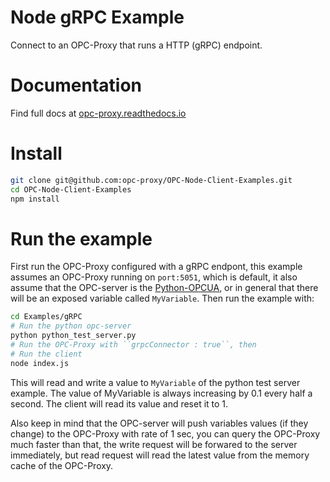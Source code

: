 # Node gRPC Example

Connect to an OPC-Proxy that runs a HTTP (gRPC) endpoint.

# Documentation
Find full docs at [opc-proxy.readthedocs.io](https://opc-proxy.readthedocs.io/en/latest/)

# Install

```bash
git clone git@github.com:opc-proxy/OPC-Node-Client-Examples.git
cd OPC-Node-Client-Examples
npm install
```

# Run the example

First run the OPC-Proxy configured with a gRPC endpont, this example assumes an OPC-Proxy running on ``port:5051``, 
which is default, it also assume that the OPC-server is the [Python-OPCUA](https://github.com/FreeOpcUa/python-opcua/blob/master/examples/server-minimal.py), or in general that there will be an exposed variable called ``MyVariable``. Then run the example with:

```bash
cd Examples/gRPC
# Run the python opc-server
python python_test_server.py 
# Run the OPC-Proxy with ``grpcConnector : true``, then 
# Run the client
node index.js
```
This will read and write a value to ``MyVariable`` of the python test server example. 
The value of MyVariable is always increasing by 0.1 every half a second. The client will read
its value and reset it to 1.

Also keep in mind that the OPC-server will push variables values (if they change) to the OPC-Proxy
with rate of 1 sec, you can query the OPC-Proxy much faster than that, the write request will be forwared
to the server immediately, but read request will read the latest value from the memory cache of the
OPC-Proxy.
